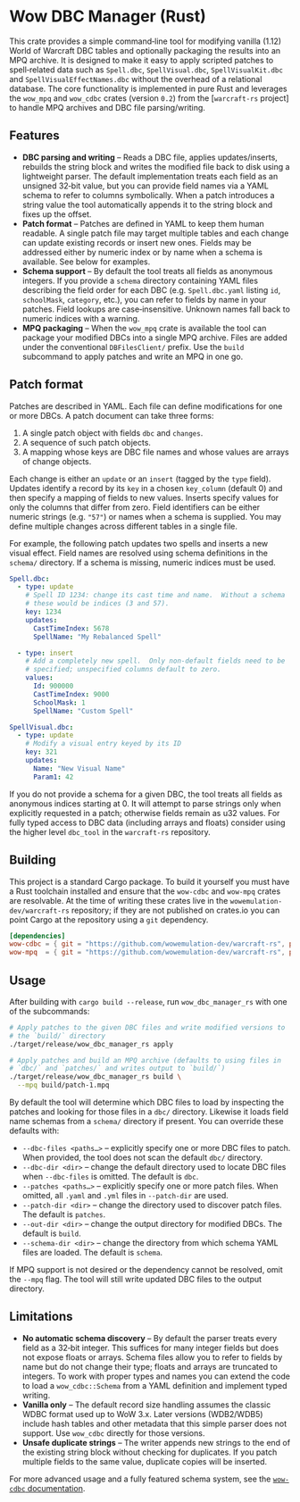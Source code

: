 # Wow DBC Manager (Rust)

This crate provides a simple command‑line tool for modifying vanilla (1.12)
World of Warcraft DBC tables and optionally packaging the results into an
MPQ archive.  It is designed to make it easy to apply scripted patches to
spell‑related data such as `Spell.dbc`, `SpellVisual.dbc`,
`SpellVisualKit.dbc` and `SpellVisualEffectNames.dbc` without the overhead of
a relational database.  The core functionality is implemented in pure Rust
and leverages the `wow_mpq` and `wow_cdbc` crates (version `0.2`) from the
[`warcraft-rs` project] to handle MPQ archives and DBC file parsing/writing.

## Features

* **DBC parsing and writing** – Reads a DBC file, applies updates/inserts,
  rebuilds the string block and writes the modified file back to disk using a
  lightweight parser.  The default implementation treats each field as an
  unsigned 32‑bit value, but you can provide field names via a YAML schema to
  refer to columns symbolically.  When a patch introduces a string value the
  tool automatically appends it to the string block and fixes up the offset.
* **Patch format** – Patches are defined in YAML to keep them human readable.
  A single patch file may target multiple tables and each change can update
  existing records or insert new ones.  Fields may be addressed either by
  numeric index or by name when a schema is available.  See below for examples.
* **Schema support** – By default the tool treats all fields as anonymous
  integers.  If you provide a `schema` directory containing YAML files
  describing the field order for each DBC (e.g. `Spell.dbc.yaml` listing
  `id`, `schoolMask`, `category`, etc.), you can refer to fields by name in
  your patches.  Field lookups are case‑insensitive.  Unknown names fall back
  to numeric indices with a warning.
* **MPQ packaging** – When the `wow_mpq` crate is available the tool can
  package your modified DBCs into a single MPQ archive.  Files are added
  under the conventional `DBFilesClient/` prefix.  Use the `build` subcommand
  to apply patches and write an MPQ in one go.

## Patch format

Patches are described in YAML.  Each file can define modifications for one
or more DBCs.  A patch document can take three forms:

1. A single patch object with fields `dbc` and `changes`.
2. A sequence of such patch objects.
3. A mapping whose keys are DBC file names and whose values are arrays of
   change objects.

Each change is either an `update` or an `insert` (tagged by the `type` field).
Updates identify a record by its `key` in a chosen `key_column` (default 0)
and then specify a mapping of fields to new values.  Inserts specify values
for only the columns that differ from zero.  Field identifiers can be either
numeric strings (e.g. `"57"`) or names when a schema is supplied.  You may
define multiple changes across different tables in a single file.

For example, the following patch updates two spells and inserts a new
visual effect.  Field names are resolved using schema definitions in the
`schema/` directory.  If a schema is missing, numeric indices must be used.

```yaml
Spell.dbc:
  - type: update
    # Spell ID 1234: change its cast time and name.  Without a schema
    # these would be indices (3 and 57).
    key: 1234
    updates:
      CastTimeIndex: 5678
      SpellName: "My Rebalanced Spell"

  - type: insert
    # Add a completely new spell.  Only non‑default fields need to be
    # specified; unspecified columns default to zero.
    values:
      Id: 900000
      CastTimeIndex: 9000
      SchoolMask: 1
      SpellName: "Custom Spell"

SpellVisual.dbc:
  - type: update
    # Modify a visual entry keyed by its ID
    key: 321
    updates:
      Name: "New Visual Name"
      Param1: 42
```

If you do not provide a schema for a given DBC, the tool treats all fields as
anonymous indices starting at 0.  It will attempt to parse strings only when
explicitly requested in a patch; otherwise fields remain as u32 values.  For
fully typed access to DBC data (including arrays and floats) consider using
the higher level `dbc_tool` in the `warcraft-rs` repository.

## Building

This project is a standard Cargo package.  To build it yourself you must have a
Rust toolchain installed and ensure that the `wow-cdbc` and `wow-mpq` crates are
resolvable.  At the time of writing these crates live in the
`wowemulation-dev/warcraft-rs` repository; if they are not published on
crates.io you can point Cargo at the repository using a `git` dependency.

```toml
[dependencies]
wow-cdbc = { git = "https://github.com/wowemulation-dev/warcraft-rs", package = "wow-cdbc" }
wow-mpq  = { git = "https://github.com/wowemulation-dev/warcraft-rs", package = "wow-mpq" }
```

## Usage

After building with `cargo build --release`, run `wow_dbc_manager_rs` with one
of the subcommands:

```bash
# Apply patches to the given DBC files and write modified versions to
# the `build/` directory
./target/release/wow_dbc_manager_rs apply

# Apply patches and build an MPQ archive (defaults to using files in
# `dbc/` and `patches/` and writes output to `build/`)
./target/release/wow_dbc_manager_rs build \
  --mpq build/patch-1.mpq
```

By default the tool will determine which DBC files to load by inspecting the
patches and looking for those files in a `dbc/` directory.  Likewise it
loads field name schemas from a `schema/` directory if present.  You can
override these defaults with:

* `--dbc-files <paths…>` – explicitly specify one or more DBC files to patch.
  When provided, the tool does not scan the default `dbc/` directory.
* `--dbc-dir <dir>` – change the default directory used to locate DBC files
  when `--dbc-files` is omitted.  The default is `dbc`.
* `--patches <paths…>` – explicitly specify one or more patch files.  When
  omitted, all `.yaml` and `.yml` files in `--patch-dir` are used.
* `--patch-dir <dir>` – change the directory used to discover patch files.
  The default is `patches`.
* `--out-dir <dir>` – change the output directory for modified DBCs.  The
  default is `build`.
* `--schema-dir <dir>` – change the directory from which schema YAML files
  are loaded.  The default is `schema`.

If MPQ support is not desired or the dependency cannot be resolved, omit the
`--mpq` flag.  The tool will still write updated DBC files to the output
directory.

## Limitations

* **No automatic schema discovery** – By default the parser treats every field
  as a 32‑bit integer.  This suffices for many integer fields but does not
  expose floats or arrays.  Schema files allow you to refer to fields by
  name but do not change their type; floats and arrays are truncated to
  integers.  To work with proper types and names you can extend the code to
  load a `wow_cdbc::Schema` from a YAML definition and implement typed
  writing.
* **Vanilla only** – The default record size handling assumes the classic
  WDBC format used up to WoW 3.x.  Later versions (WDB2/WDB5) include hash
  tables and other metadata that this simple parser does not support.  Use
  `wow_cdbc` directly for those versions.
* **Unsafe duplicate strings** – The writer appends new strings to the end of
  the existing string block without checking for duplicates.  If you patch
  multiple fields to the same value, duplicate copies will be inserted.

For more advanced usage and a fully featured schema system, see the
[`wow-cdbc` documentation](https://raw.githubusercontent.com/wowemulation-dev/warcraft-rs/master/file-formats/database/wow-cdbc/README.md).